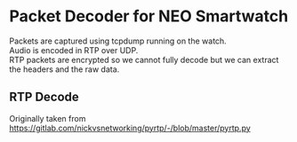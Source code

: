 # Packet Decoder for NEO Smartwatch
Packets are captured using tcpdump running on the watch.   
Audio is encoded in RTP over UDP.   
RTP packets are encrypted so we cannot fully decode but we can extract the headers and the raw data.

## RTP Decode
Originally taken from https://gitlab.com/nickvsnetworking/pyrtp/-/blob/master/pyrtp.py

